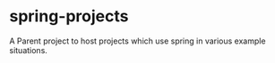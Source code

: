 # spring-projects
A Parent project to host projects which use spring in various example situations. 
